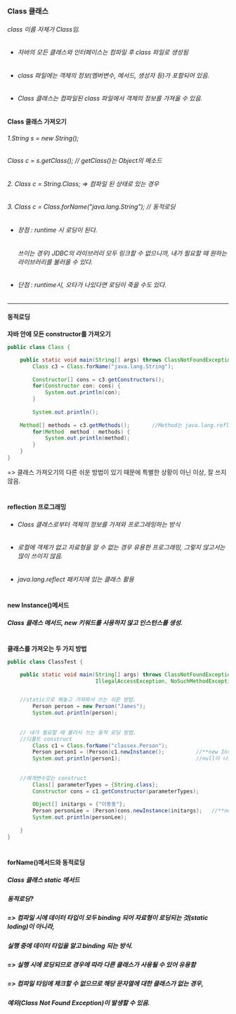 ### Class 클래스
###### class 이름 자체가 Class임.
* ###### 자바의 모든 클래스와 인터페이스는 컴파일 후 class 파일로 생성됨
* ###### class 파일에는 객체의 정보(멤버변수, 메서드, 생성자 등)가 포함되어 있음.
* ###### Class 클래스는 컴파일된 class 파일에서 객체의 정보를 가져올 수 있음.

**Class 클래스 가져오기**
###### 1.String s = new String();
######   Class c = s.getClass();  // getClass()는 Object의 메소드 
###### 2. Class c = String.Class;  => 컴파일 된 상태로 있는 경우
###### 3. Class c = Class.forName("java.lang.String");  // 동적로딩
* ###### 장점 : runtime 시 로딩이 된다. 
  ######       쓰이는 경우) JDBC의 라이브러리 모두 링크할 수 없으니까, 내가 필요할 때 원하는 라이브러리를 불러올 수 있다. 
* ###### 단점 : runtime시, 오타가 나있다면 로딩이 죽을 수도 있다. 
-------------------
#### 동적로딩
**자바 안에 모든 constructor를 가져오기**
```java    
public class Class {

	public static void main(String[] args) throws ClassNotFoundException {
		Class c3 = Class.forName("java.lang.String");
		
		Constructor[] cons = c3.getConstructors();
		for(Constructor con: cons) {
			System.out.println(con);
		}
		
		System.out.println();
    
    Method[] methods = c3.getMethods();       //Method는 java.lang.reflect.Method;의 Method. 
		for(Method  method : methods) {     
			System.out.println(method);
		}
	}
}
 ```   
 => 클래스 가져오기의 다른 쉬운 방법이 있기 때문에 특별한 상황이 아닌 이상, 잘 쓰지 않음. 
 
#
**reflection 프로그래밍**
* ###### Class 클래스로부터 객체의 정보를 가져와 프로그래밍하는 방식
* ###### 로컬에 객체가 없고 자료형을 알 수 없는 경우 유용한 프로그래밍, 그렇지 않고서는 많이 쓰이지 않음.
* ###### java.lang.reflect 패키지에 있는 클래스 활용
#
**new Instance()메서드**
##### Class 클래스 메서드, new 키워드를 사용하지 않고 인스턴스를 생성.
#
**클래스를 가져오는 두 가지 방법**
```java    
public class ClassTest {

	public static void main(String[] args) throws ClassNotFoundException, InstantiationException, 
							IllegalAccessException, NoSuchMethodException, SecurityException, IllegalArgumentException, InvocationTargetException{


    //static으로 해놓고 가져와서 쓰는 쉬운 방법.
		Person person = new Person("James");          
		System.out.println(person);
		
    
    // 내가 필요할 때 불러서 쓰는 동적 로딩 방법. 
    //디폴트 construct
		Class c1 = Class.forName("classex.Person");   
		Person person1 = (Person)c1.newInstance();          //**new Instance()메서드**
		System.out.println(person1);                        //null이 나옴
		
    
    //매개변수있는 construct
		Class[] parameterTypes = {String.class};
		Constructor cons = c1.getConstructor(parameterTypes);
		
		Object[] initargs = {"이동동"};
		Person personLee = (Person)cons.newInstance(initargs);   //**new Instance()메서드**
		System.out.println(personLee);
	
	}
}
 ``` 
#

**forName()메서드와 동적로딩**
##### Class 클래스 static 메서드
##### 동적로딩?
##### => 컴파일 시에 데이터 타입이 모두 binding 되어 자료형이 로딩되는 것(static loding)이 아니라,
#####    실행 중에 데이터 타입을 알고 binding 되는 방식.
##### => 실행 시에 로딩되므로 경우에 따라 다른 클래스가 사용될 수 있어 유용함
##### => 컴파일 타임에 체크할 수 없으므로 해당 문자열에 대한 클래스가 없는 경우,
#####    예외(Class Not Found Exception)이 발생할 수 있음.
